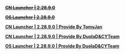 **[~~CN Launcher | 2.28.9.0~~](https://autopatchcn.juequling.com/download/pclauncher/0.2.0/a3c5b964395a/ZenlessZoneZero(Beta)_20231116123435.exe)**

**[~~OS Launcher | 2.28.9.0~~](https://autopatchos.zenlesszonezero.com/download/pclauncher/0.2.0/a3c5b964395a/ZenlessZoneZero(Beta)_20231116124427.exe)**

**[CN Launcher | 2.28.9.0 | Provide By TomyJan](https://mirror.tomys.top/OneDrive/%E8%BD%AF%E4%BB%B6/Games/%E7%BB%9D%E5%8C%BA%E9%9B%B6/0.2.0(CBT2)/0.2.0_CN_Launcher-ZenlessZoneZero(Beta)_20231116123435.exe)**

**[CN Launcher | 2.28.9.0 | Provide By DuolaD&CYTeam](https://7ww2hb-my.sharepoint.com/:u:/g/personal/duolad_cyteam_me/Edj5Vq4_G75OnFoKA1Rji-ABlUEe3I9qapRG-K0mc_0xAw?e=iQzeq8)**

**[OS Launcher | 2.28.9.0 | Provide By DuolaD&CYTeam](https://7ww2hb-my.sharepoint.com/:u:/g/personal/duolad_cyteam_me/ESdCteGArwRHg_hv8PyqVx0BTFCp1KBH8CouXA3aOwaaLg?e=zMHoUF)**
